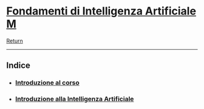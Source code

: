 # [Fondamenti di Intelligenza Artificiale M](https://www.unibo.it/it/studiare/dottorati-master-specializzazioni-e-altra-formazione/insegnamenti?codiceMateria=72938&annoAccademico=2024&codiceCorso=5826&single=True&search=True)


[Return](../../README.md)

---

## Indice

- ### [Introduzione al corso](./01.IntroduzioneAlCorso.md)
- ### [Introduzione alla Intelligenza Artificiale](./02.IntroduzioneAllAI.md)